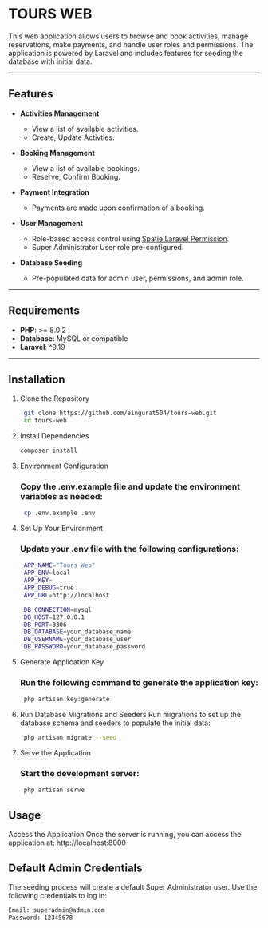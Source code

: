 # TOURS WEB

This web application allows users to browse and book activities, manage reservations, make payments, and handle user roles and permissions. The application is powered by Laravel and includes features for seeding the database with initial data.

---

## Features

- **Activities Management**
  - View a list of available activities.
  - Create, Update Activties.

- **Booking Management**
  - View a list of available bookings.
  - Reserve, Confirm Booking.

- **Payment Integration**
  - Payments are made upon confirmation of a booking.

- **User Management**
  - Role-based access control using [Spatie Laravel Permission](https://spatie.be/docs/laravel-permission).
  - Super Administrator User role pre-configured.

- **Database Seeding**
  - Pre-populated data for admin user, permissions, and admin role.

---

## Requirements

- **PHP**: >= 8.0.2
- **Database**: MySQL or compatible
- **Laravel**: ^9.19

---

## Installation

1. Clone the Repository
   ```bash
    git clone https://github.com/eingurat504/tours-web.git
    cd tours-web

2. Install Dependencies
    ```bash
    composer install

3. Environment Configuration
   ### Copy the .env.example file and update the environment variables as needed:
   ```bash
    cp .env.example .env

4. Set Up Your Environment
   ### Update your .env file with the following configurations:
   ```bash
    APP_NAME="Tours Web"
    APP_ENV=local
    APP_KEY=
    APP_DEBUG=true
    APP_URL=http://localhost

    DB_CONNECTION=mysql
    DB_HOST=127.0.0.1
    DB_PORT=3306
    DB_DATABASE=your_database_name
    DB_USERNAME=your_database_user
    DB_PASSWORD=your_database_password

5. Generate Application Key
   ### Run the following command to generate the application key:
   ```bash
    php artisan key:generate


6. Run Database Migrations and Seeders
   Run migrations to set up the database schema and seeders to populate the initial data:

   ```bash
    php artisan migrate --seed


7. Serve the Application
   ### Start the development server:
   ```bash
    php artisan serve

## Usage

Access the Application
Once the server is running, you can access the application at:
    http://localhost:8000

## Default Admin Credentials
The seeding process will create a default Super Administrator user. Use the following credentials to log in:
```bash
Email: superadmin@admin.com
Password: 12345678



